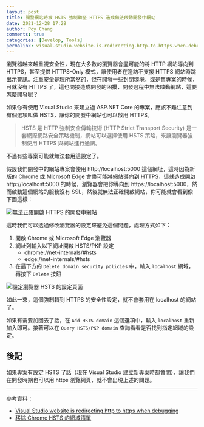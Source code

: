 ```yaml
---
layout: post
title: 開發網站時被 HSTS 強制轉至 HTTPS 造成無法啟動開發中網站
date: 2021-12-28 17:28
author: Poy Chang
comments: true
categories: [Develop, Tools]
permalink: visual-studio-website-is-redirecting-http-to-https-when-debugging/
---
```


瀏覽器越來越重視安全性，現在大多數的瀏覽器會盡可能的將 HTTP 網站導向到 HTTPS，甚至提供 HTTPS-Only 模式，讓使用者在造訪不支援 HTTPS 網站時跳出示警訊。注重安全是理所當然的，但在開發一些封閉環境，或是舊專案的時候，可就沒有 HTTPS 了，這也間接造成開發的困擾，開發過程中無法啟動網站，這要怎麼開發呢？

如果你有使用 Visual Studio 來建立過 ASP.NET Core 的專案，應該不難注意到有個選項叫做 HSTS，讓你的開發中網站也可以啟用 HTTPS。

>HSTS 是 HTTP 強制安全傳輸技術 (HTTP Strict Transport Security) 是一套網際網路安全策略機制，網站可以選擇使用 HSTS 策略，來讓瀏覽器強制使用 HTTPS 與網站進行通訊。

不過有些專案可能就無法套用這設定了。

假設我們開發中的網站專案會使用 http://localhost:5000 這個網址，這時因為新版的 Chrome 或 Microsoft Edge 會盡可能將網站導向到 HTTPS，這就造成開啟 http://localhost:5000 的時候，瀏覽器會把你導向到 https://localhost:5000，然而啟動這個網站的服務沒有 SSL，然後就無法正確開啟網站，你可能就會看到像下圖這樣：

![無法正確開啟 HTTPS 的開發中網站](https://i.imgur.com/sszsSeQ.png)

這時我們可以透過修改瀏覽器的設定來避免這個問題，處理方式如下：

1. 開啟 Chrome 或 Microsoft Edge 瀏覽器
2. 網址列輸入以下網址開啟 HSTS/PKP 設定
   * chrome://net-internals/#hsts
   * edge://net-internals/#hsts
3. 在最下方的 `Delete domain security policies` 中，輸入 `localhost` 網域，再按下 `Delete` 按鈕

![設定瀏覽器 HSTS 的設定頁面](https://i.imgur.com/Odq4Jux.png)

如此一來，這個強制轉到 HTTPS 的安全性設定，就不會套用在 localhost 的網站了。

如果有需要加回去了話，在 `Add HSTS domain` 這個選項中，輸入 `localhost` 重新加入即可。接著可以在 `Query HSTS/PKP domain` 查詢看看是否找到指定網域的設定。

## 後記

如果專案有設定 HSTS 了話（現在 Visual Studio 建立新專案時都會問），讓我們在開發時期也可以用 https 瀏覽網頁，就不會出現上述的問題。

----------

參考資料：

* [Visual Studio website is redirecting http to https when debugging](https://stackoverflow.com/questions/26501670/visual-studio-website-is-redirecting-http-to-https-when-debugging)
* [移除 Chrome HSTS 的網域清單](https://yungke.me/clear-google-chrome-hsts/)
